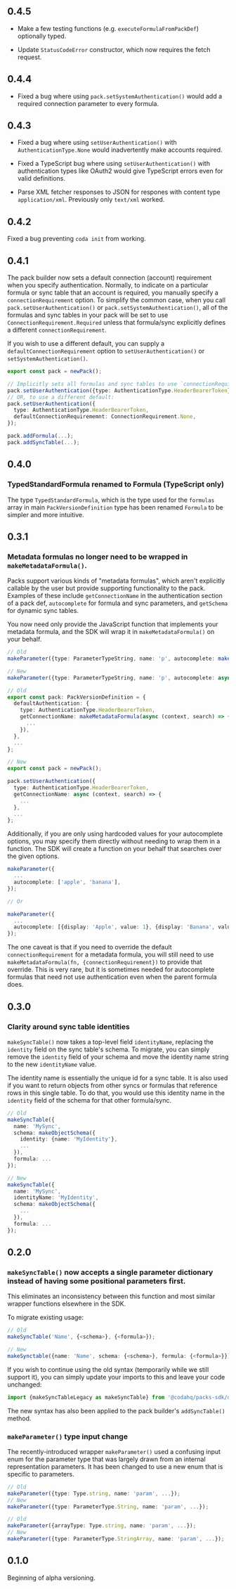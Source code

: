 ## 0.4.5

- Make a few testing functions (e.g. `executeFormulaFromPackDef`) optionally typed. 

- Update `StatusCodeError` constructor, which now requires the fetch request.


## 0.4.4

- Fixed a bug where using `pack.setSystemAuthentication()` would add a required connection
  parameter to every formula.

## 0.4.3

- Fixed a bug where using `setUserAuthentication()` with `AuthenticationType.None` would
  inadvertently make accounts required.

- Fixed a TypeScript bug where using `setUserAuthentication()` with authentication types like OAuth2 would give
  TypeScript errors even for valid definitions.

- Parse XML fetcher responses to JSON for respones with content type `application/xml`. Previously only `text/xml` worked.

## 0.4.2

Fixed a bug preventing `coda init` from working.

## 0.4.1

The pack builder now sets a default connection (account) requirement when you specify authentication.
Normally, to indicate on a particular formula or sync table that an account is required,
you manually specify a `connectionRequirement` option. To simplify the common case, when you
call `pack.setUserAuthentication()` or `pack.setSystemAuthentication()`, all of the formulas
and sync tables in your pack will be set to use `ConnectionRequirement.Required` unless
that formula/sync explicitly defines a different `connectionRequirement`.

If you wish to use a different default, you can supply a `defaultConnectionRequirement` option
to `setUserAuthentication()` or `setSystemAuthentication()`.

```typescript
export const pack = newPack();

// Implicitly sets all formulas and sync tables to use `connectionRequirement: ConnectionRequirement.Required`.
pack.setUserAuthentication({type: AuthenticationType.HeaderBearerToken});
// OR, to use a different default:
pack.setUserAuthentication({
  type: AuthenticationType.HeaderBearerToken,
  defaultConnectionRequirememnt: ConnectionRequirement.None,
});

pack.addFormula(...);
pack.addSyncTable(...);
```

## 0.4.0

### TypedStandardFormula renamed to Formula (TypeScript only)

The type `TypedStandardFormula`, which is the type used for the `formulas` array in main
`PackVersionDefinition` type has been renamed `Formula` to be simpler and more intuitive.

## 0.3.1

### Metadata formulas no longer need to be wrapped in `makeMetadataFormula()`.

Packs support various kinds of "metadata formulas", which aren't explicitly callable by the user
but provide supporting functionality to the pack. Examples of these include `getConnectionName`
in the authentication section of a pack def, `autocomplete` for formula and sync parameters,
and `getSchema` for dynamic sync tables.

You now need only provide the JavaScript function that implements your metadata formula,
and the SDK will wrap it in `makeMetadataFormula()` on your behalf.

```typescript
// Old
makeParameter({type: ParameterTypeString, name: 'p', autocomplete: makeMetadataFormula(async (context, search) => ...)});

// New
makeParameter({type: ParameterTypeString, name: 'p', autocomplete: async (context, search) => ...});
```

```typescript
// Old
export const pack: PackVersionDefinition = {
  defaultAuthentication: {
    type: AuthenticationType.HeaderBearerToken,
    getConnectionName: makeMetadataFormula(async (context, search) => {
      ...
    }),
  },
  ...
};

// New
export const pack = newPack();

pack.setUserAuthentication({
  type: AuthenticationType.HeaderBearerToken,
  getConnectionName: async (context, search) => {
    ...
  },
  ...
};
```

Additionally, if you are only using hardcoded values for your autocomplete options,
you may specify them directly without needing to wrap them in a function. The SDK
will create a function on your behalf that searches over the given options.

```typescript
makeParameter({
  ...
  autocomplete: ['apple', 'banana'],
});

// Or

makeParameter({
  ...
  autocomplete: [{display: 'Apple', value: 1}, {display: 'Banana', value: 2}],
});
```

The one caveat is that if you need to override the default `connectionRequirement` for
a metadata formula, you will still need to use `makeMetadataFormula(fn, {connectionRequirement})`
to provide that override. This is very rare, but it is sometimes needed for autocomplete formulas
that need not use authentication even when the parent formula does.

## 0.3.0

### Clarity around sync table identities

`makeSyncTable()` now takes a top-level field `identityName`, replacing the `identity` field
on the sync table's schema. To migrate, you can simply remove the `identity` field of your
schema and move the identity name string to the new `identityName` value.

The identity name is essentially the unique id for a sync table. It is also used if you want
to return objects from other syncs or formulas that reference rows in this single table.
To do that, you would use this identity name in the `identity` field of the schema
for that other formula/sync.

```typescript
// Old
makeSyncTable({
  name: 'MySync',
  schema: makeObjectSchema({
    identity: {name: 'MyIdentity'},
    ...
  }),
  formula: ...
});

// New
makeSyncTable({
  name: 'MySync',
  identityName: 'MyIdentity',
  schema: makeObjectSchema({
    ...
  }),
  formula: ...
});
```

## 0.2.0

### `makeSyncTable()` now accepts a single parameter dictionary instead of having some positional parameters first.

This eliminates an inconsistency between this function and most similar wrapper functions elsewhere in the SDK.

To migrate existing usage:

```typescript
// Old
makeSyncTable('Name', {<schema>}, {<formula>});

// New
makeSynctable({name: 'Name', schema: {<schema>}, formula: {<formula>}});
```

If you wish to continue using the old syntax (temporarily while we still support it), you can simply update
your imports to this and leave your code unchanged:

```typescript
import {makeSyncTableLegacy as makeSyncTable} from '@codahq/packs-sdk/dist/legacy_exports';
```

The new syntax has also been applied to the pack builder's `addSyncTable()` method.

### `makeParameter()` type input change

The recently-introduced wrapper `makeParameter()` used a confusing input enum for the parameter type
that was largely drawn from an internal representation parameters. It has been changed to use a new
enum that is specific to parameters.

```typescript
// Old
makeParameter({type: Type.string, name: 'param', ...});
// New
makeParameter({type: ParameterType.String, name: 'param', ...});

// Old
makeParameter({arrayType: Type.string, name: 'param', ...});
// New
makeParameter({type: ParameterType.StringArray, name: 'param', ...});
```

## 0.1.0

Beginning of alpha versioning.
